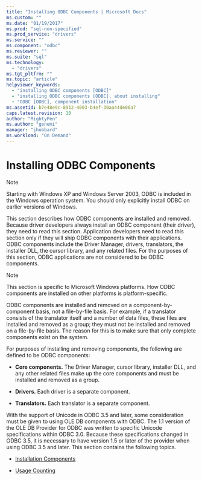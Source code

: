 ```yaml
---
title: "Installing ODBC Components | Microsoft Docs"
ms.custom: ""
ms.date: "01/19/2017"
ms.prod: "sql-non-specified"
ms.prod_service: "drivers"
ms.service: ""
ms.component: "odbc"
ms.reviewer: ""
ms.suite: "sql"
ms.technology: 
  - "drivers"
ms.tgt_pltfrm: ""
ms.topic: "article"
helpviewer_keywords: 
  - "installing ODBC components [ODBC]"
  - "installing ODBC components [ODBC], about installing"
  - "ODBC [ODBC], component installation"
ms.assetid: b7e48e9c-8912-4003-b4ef-30aa44de06a7
caps.latest.revision: 10
author: "MightyPen"
ms.author: "genemi"
manager: "jhubbard"
ms.workload: "On Demand"
---
```

# Installing ODBC Components
> [!NOTE]  
>  Starting with Windows XP and Windows Server 2003, ODBC is included in the Windows operation system. You should only explicitly install ODBC on earlier versions of Windows.  
  
 This section describes how ODBC components are installed and removed. Because driver developers always install an ODBC component (their driver), they need to read this section. Application developers need to read this section only if they will ship ODBC components with their applications. ODBC components include the Driver Manager, drivers, translators, the installer DLL, the cursor library, and any related files. For the purposes of this section, ODBC applications are not considered to be ODBC components.  
  
> [!NOTE]  
>  This section is specific to Microsoft Windows platforms. How ODBC components are installed on other platforms is platform-specific.  
  
 ODBC components are installed and removed on a component-by-component basis, not a file-by-file basis. For example, if a translator consists of the translator itself and a number of data files, these files are installed and removed as a group; they must not be installed and removed on a file-by-file basis. The reason for this is to make sure that only complete components exist on the system.  
  
 For purposes of installing and removing components, the following are defined to be ODBC components:  
  
-   **Core components.** The Driver Manager, cursor library, installer DLL, and any other related files make up the core components and must be installed and removed as a group.  
  
-   **Drivers.** Each driver is a separate component.  
  
-   **Translators.** Each translator is a separate component.  
  
 With the support of Unicode in ODBC 3.5 and later, some consideration must be given to using OLE DB components with ODBC. The 1.1 version of the OLE DB Provider for ODBC was written to specific Unicode specifications within ODBC 3.0. Because these specifications changed in ODBC 3.5, it is necessary to have version 1.5 or later of the provider when using ODBC 3.5 and later. This section contains the following topics.  
  
-   [Installation Components](../../../odbc/reference/install/installation-components.md)  
  
-   [Usage Counting](../../../odbc/reference/install/usage-counting.md)
